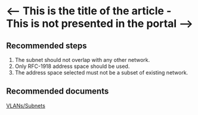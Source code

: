 # <-- This is the title of the article - This is not presented in the portal --> 

## **Recommended steps**

1. The subnet should not overlap with any other network.<br>
2. Only RFC-1918 address space should be used. <br>
3. The address space selected must not be a subset of existing network.<br>


## **Recommended documents**

[VLANs/Subnets](https://docs.cloudsimple.com/csportal/network/vlansubnet/)<br>